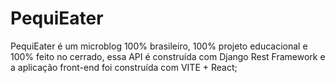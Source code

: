 # PequiEater
PequiEater é um microblog 100% brasileiro, 100% projeto educacional e 100% feito no cerrado, essa API é construída com Django Rest Framework e a aplicação front-end foi construída com VITE + React;